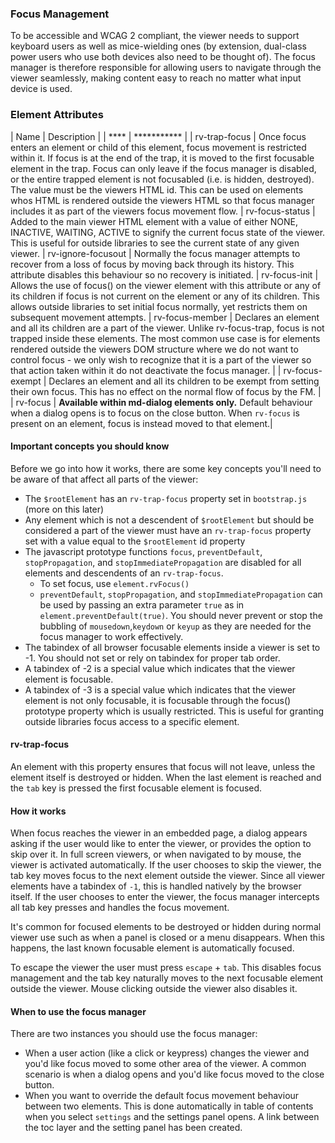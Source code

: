 ### Focus Management

To be accessible and WCAG 2 compliant, the viewer needs to support keyboard users as well as mice-wielding ones (by extension, dual-class power users who use both devices also need to be thought of). The focus manager is therefore responsible for allowing users to navigate through the viewer seamlessly, making content easy to reach no matter what input device is used.

### Element Attributes

| Name | Description |
| **** | *********** |
| rv-trap-focus         |  Once focus enters an element or child of this element, focus movement is restricted within it. If focus is at the end of the trap, it is moved to the first focusable element in the trap. Focus can only leave if the focus manager is disabled, or the entire trapped element is not focusabled (i.e. is hidden, destroyed). The value must be the viewers HTML id. This can be used on elements whos HTML is rendered outside the viewers HTML so that focus manager includes it as part of the viewers focus movement flow.
| rv-focus-status       |  Added to the main viewer HTML element with a value of either NONE, INACTIVE, WAITING, ACTIVE to signify the current focus state of the viewer. This is useful for outside libraries to see the current state of any given viewer.
| rv-ignore-focusout    |  Normally the focus manager attempts to recover from a loss of focus by moving back through its history. This attribute disables this behaviour so no recovery is initiated.
| rv-focus-init         |  Allows the use of focus() on the viewer element with this attribute or any of its children if focus is not current on the element or any of its children. This allows outside libraries to set initial focus normally, yet restricts them on subsequent movement attempts.
| rv-focus-member | Declares an element and all its children are a part of the viewer. Unlike rv-focus-trap, focus is not trapped inside these elements. The most common use case is for elements rendered outside the viewers DOM structure where we do not want to control focus - we only wish to recognize that it is a part of the viewer so that action taken within it do not deactivate the focus manager.  |
| rv-focus-exempt | Declares an element and all its children to be exempt from setting their own focus. This has no effect on the normal flow of focus by the FM.  |
| rv-focus | **Available within md-dialog elements only.** Default behaviour when a dialog opens is to focus on the close button. When `rv-focus` is present on an element, focus is instead moved to that element.|


#### Important concepts you should know

Before we go into how it works, there are some key concepts you'll need to be aware of that affect all parts of the viewer:

- The `$rootElement` has an `rv-trap-focus` property set in `bootstrap.js` (more on this later)
- Any element which is not a descendent of `$rootElement` but should be considered a part of the viewer must have an `rv-trap-focus` property set with a value equal to the `$rootElement` id property
- The javascript prototype functions `focus`, `preventDefault`, `stopPropagation`, and `stopImmediatePropagation` are disabled for all elements and descendents of an `rv-trap-focus`.
    - To set focus, use `element.rvFocus()`
    - `preventDefault`, `stopPropagation`, and `stopImmediatePropagation` can be used by passing an extra parameter `true` as in `element.preventDefault(true)`. You should never prevent or stop the bubbling of `mousedown`,`keydown` or `keyup` as they are needed for the focus manager to work effectively.
- The tabindex of all browser focusable elements inside a viewer is set to -1. You should not set or rely on tabindex for proper tab order.
- A tabindex of -2 is a special value which indicates that the viewer element is focusable.
- A tabindex of -3 is a special value which indicates that the viewer element is not only focusable, it is focusable through the focus() prototype property which is usually restricted. This is useful for granting outside libraries focus access to a specific element.

#### rv-trap-focus

An element with this property ensures that focus will not leave, unless the element itself is destroyed or hidden. When the last element is reached and the `tab` key is pressed the first focusable element is focused.

#### How it works

When focus reaches the viewer in an embedded page, a dialog appears asking if the user would like to enter the viewer, or provides the option to skip over it. In full screen viewers, or when navigated to by mouse, the viewer is activated automatically. If the user chooses to skip the viewer, the tab key moves focus to the next element outside the viewer. Since all viewer elements have a tabindex of `-1`, this is handled natively by the browser itself. If the user chooses to enter the viewer, the focus manager intercepts all tab key presses and handles the focus movement.

It's common for focused elements to be destroyed or hidden during normal viewer use such as when a panel is closed or a menu disappears. When this happens, the last known focusable element is automatically focused.

To escape the viewer the user must press `escape` + `tab`. This disables focus management and the tab key naturally moves to the next focusable element outside the viewer. Mouse clicking outside the viewer also disables it.

#### When to use the focus manager

There are two instances you should use the focus manager:

- When a user action (like a click or keypress) changes the viewer and you'd like focus moved to some other area of the viewer. A common scenario is when a dialog opens and you'd like focus moved to the close button.
- When you want to override the default focus movement behaviour between two elements. This is done automatically in table of contents when you select `settings` and the settings panel opens. A link between the toc layer and the setting panel has been created.

